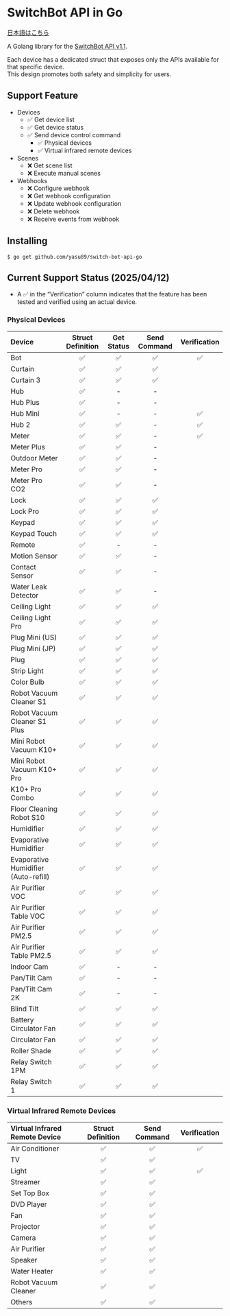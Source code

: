 # SwitchBot API in Go

[日本語はこちら](README_ja.md)

A Golang library for the [SwitchBot API v1.1](https://github.com/OpenWonderLabs/SwitchBotAPI).

Each device has a dedicated struct that exposes only the APIs available for that specific device.<br>
This design promotes both safety and simplicity for users.

## Support Feature

- Devices
  - ✅️ Get device list
  - ✅ Get device status
  - ✅ Send device control command
    - ✅ Physical devices
    - ✅ Virtual infrared remote devices
- Scenes
  - ❌ Get scene list
  - ❌ Execute manual scenes
- Webhooks
  - ❌ Configure webhook
  - ❌ Get webhook configuration
  - ❌ Update webhook configuration
  - ❌ Delete webhook
  - ❌ Receive events from webhook

## Installing

```shell
$ go get github.com/yasu89/switch-bot-api-go
```

## Current Support Status (2025/04/12)

- A ✅ in the “Verification” column indicates that the feature has been tested and verified using an actual device.

### Physical Devices

| Device                               | Struct Definition | Get Status | Send Command | Verification |
|:-------------------------------------|:-----------------:|:----------:|:------------:|:------------:|
| Bot                                  |         ✅         |     ✅      |      ✅       |      ✅       |
| Curtain                              |         ✅         |     ✅      |      ✅       |              |
| Curtain 3                            |         ✅         |     ✅      |      ✅       |              |
| Hub                                  |        ✅️         |     -      |      -       |              |
| Hub Plus                             |         ✅         |     -      |      -       |              |
| Hub Mini                             |         ✅         |     -      |      -       |      ✅       |
| Hub 2                                |         ✅         |     ✅      |      -       |      ✅       |
| Meter                                |         ✅         |     ✅      |      -       |      ✅       |
| Meter Plus                           |         ✅         |     ✅      |      -       |              |
| Outdoor Meter                        |         ✅         |     ✅      |      -       |              |
| Meter Pro                            |         ✅         |     ✅      |      -       |              |
| Meter Pro CO2                        |         ✅         |     ✅      |      -       |              |
| Lock                                 |         ✅         |     ✅      |      ✅       |              |
| Lock Pro                             |         ✅         |     ✅      |      ✅       |              |
| Keypad                               |         ✅         |     ✅      |      ✅       |              |
| Keypad Touch                         |         ✅         |     ✅      |      ✅       |              |
| Remote                               |         ✅         |     -      |      -       |              |
| Motion Sensor                        |         ✅         |     ✅      |      -       |              |
| Contact Sensor                       |         ✅         |     ✅      |      -       |              |
| Water Leak Detector                  |         ✅         |     ✅      |      -       |              |
| Ceiling Light                        |         ✅         |     ✅      |      ✅       |              |
| Ceiling Light Pro                    |         ✅         |     ✅      |      ✅       |              |
| Plug Mini (US)                       |         ✅         |     ✅      |      ✅       |              |
| Plug Mini (JP)                       |         ✅         |     ✅      |      ✅       |              |
| Plug                                 |         ✅         |     ✅      |      ✅       |              |
| Strip Light                          |         ✅         |     ✅      |      ✅       |              |
| Color Bulb                           |         ✅         |     ✅      |      ✅       |              |
| Robot Vacuum Cleaner S1              |         ✅         |     ✅      |      ✅       |              |
| Robot Vacuum Cleaner S1 Plus         |         ✅         |     ✅      |      ✅       |              |
| Mini Robot Vacuum K10+               |         ✅         |     ✅      |      ✅       |              |
| Mini Robot Vacuum K10+ Pro           |         ✅         |     ✅      |      ✅       |              |
| K10+ Pro Combo                       |         ✅         |     ✅      |      ✅       |              |
| Floor Cleaning Robot S10             |         ✅         |     ✅      |      ✅       |              |
| Humidifier                           |         ✅         |     ✅      |      ✅       |              |
| Evaporative Humidifier               |         ✅         |     ✅      |      ✅       |              |
| Evaporative Humidifier (Auto-refill) |         ✅         |     ✅      |      ✅       |              |
| Air Purifier VOC                     |         ✅         |     ✅      |      ✅       |              |
| Air Purifier Table VOC               |         ✅         |     ✅      |      ✅       |              |
| Air Purifier PM2.5                   |         ✅         |     ✅      |      ✅       |              |
| Air Purifier Table PM2.5             |         ✅         |     ✅      |      ✅       |              |
| Indoor Cam                           |         ✅         |     -      |      -       |              |
| Pan/Tilt Cam                         |         ✅         |     -      |      -       |              |
| Pan/Tilt Cam 2K                      |         ✅         |     -      |      -       |              |
| Blind Tilt                           |         ✅         |     ✅      |      ✅       |              |
| Battery Circulator Fan               |         ✅         |     ✅      |      ✅       |              |
| Circulator Fan                       |         ✅         |     ✅      |      ✅       |              |
| Roller Shade                         |         ✅         |     ✅      |      ✅       |              |
| Relay Switch 1PM                     |         ✅         |     ✅      |      ✅       |              |
| Relay Switch 1                       |         ✅         |     ✅      |      ✅       |              |

### Virtual Infrared Remote Devices

| Virtual Infrared Remote Device | Struct Definition | Send Command | Verification |
|:-------------------------------|:-----------------:|:------------:|:------------:|
| Air Conditioner                |         ✅         |      ✅       |      ✅       |
| TV                             |         ✅         |      ✅       |              |
| Light                          |         ✅         |      ✅       |      ✅       |
| Streamer                       |         ✅         |      ✅       |              |
| Set Top Box                    |         ✅         |      ✅       |              |
| DVD Player                     |         ✅         |      ✅       |              |
| Fan                            |         ✅         |      ✅       |              |
| Projector                      |         ✅         |      ✅       |              |
| Camera                         |         ✅         |      ✅       |              |
| Air Purifier                   |         ✅         |      ✅       |              |
| Speaker                        |         ✅         |      ✅       |              |
| Water Heater                   |         ✅         |      ✅       |              |
| Robot Vacuum Cleaner           |         ✅         |      ✅       |              |
| Others                         |         ✅         |      ✅       |              |
